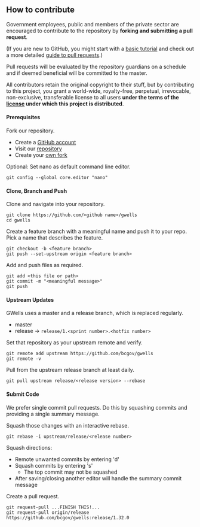 ## How to contribute

Government employees, public and members of the private sector are encouraged to contribute to the repository by **forking and submitting a pull request**.

(If you are new to GitHub, you might start with a [basic tutorial](https://help.github.com/articles/set-up-git) and check out a more detailed [guide to pull requests](https://help.github.com/articles/using-pull-requests/).)

Pull requests will be evaluated by the repository guardians on a schedule and if deemed beneficial will be committed to the master.

All contributors retain the original copyright to their stuff, but by contributing to this project, you grant a world-wide, royalty-free, perpetual, irrevocable, non-exclusive, transferable license to all users **under the terms of the [license](https://github.com/bcgov/gwells/blob/master/LICENSE) under which this project is distributed**.

#### Prerequisites

Fork our repository.

* Create a [GitHub account](https://github.com/join)
* Visit our [repository](https://github.com/bcgov/gwells)
* Create your [own fork](https://github.com/bcgov/gwells/fork)

Optional: Set nano as default command line editor.

```
git config --global core.editor "nano"
```

#### Clone, Branch and Push

Clone and navigate into your repository.

```
git clone https://github.com/<github name>/gwells
cd gwells
```

Create a feature branch with a meaningful name and push it to your repo.  Pick a name that describes the feature.

```
git checkout -b <feature branch>
git push --set-upstream origin <feature branch>
```

Add and push files as required.

```
git add <this file or path>
git commit -m "<meaningful message>"
git push
```

#### Upstream Updates


GWells uses a master and a release branch, which is replaced regularly.

* master
* release -> ```release/1.<sprint number>.<hotfix number>```

Set that repository as your upstream remote and verify.

```
git remote add upstream https://github.com/bcgov/gwells
git remote -v
```

Pull from the upstream release branch at least daily.

```
git pull upstream release/<release version> --rebase
```

#### Submit Code

We prefer single commit pull requests.  Do this by squashing commits and providing a single summary message.

Squash those changes with an interactive rebase.

```
git rebase -i upstream/release/<release number>
```

Squash directions:

* Remote unwanted commits by entering 'd'
* Squash commits by entering 's'
  * The top commit may not be squashed
* After saving/closing another editor will handle the summary commit message

Create a pull request.

```
git request-pull ...FINISH THIS!...
git request-pull origin/release https://github.com/bcgov/gwells:release/1.32.0
```

